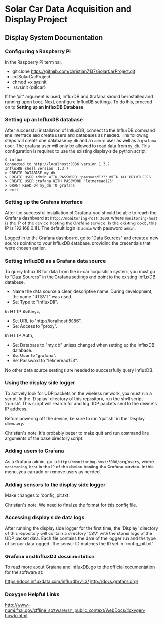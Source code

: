 # Solar Car Data Acquisition and Display Project

## Display System Documentation

### Configuring a Raspberry Pi
In the Raspberry Pi terminal,
*	git clone https://github.com/christian7137/SolarCarProject.git
*	cd SolarCarProject
* 	chmod +x sysinit
* 	./sysinit {pit|car}

If the 'pit' argument is used, InfluxDB and Grafana should be installed and running upon boot. Next, configure InfluxDB settings. To do this, proceed on to <b>Setting up an InfluxDB Database</b>. 

### Setting up an InfluxDB database
After successful installation of InfluxDB, connect to the InfluxDB command line interface and create users and databases as needed. The following steps will create one database `my_db` and an `admin` user as well as a `grafana` user. The grafana user will only be allowed to read data from `my_db`. This configuration is required to use the existing display-side python script.

```
$ influx
Connected to http://localhost:8086 version 1.3.7
InfluxDB shell version: 1.3.7
> CREATE DATABASE my_db
> CREATE USER admin WITH PASSWORD 'password123' WITH ALL PRIVILEGES
> CREATE USER grafana WITH PASSWORD 'letmeread123'
> GRANT READ ON my_db TO grafana
> exit
```

### Setting up the Grafana interface
After the successful installation of Grafana, you should be able to reach the Grafana dashboard at `http://monitoring-host:3000`, where `monitoring-host` is the IP of the device hosting the Grafana service. In the existing code, this IP is 192.168.0.111. The default login is `admin` with password `admin`.

Logged in to the Grafana dashboard, go to "Data Sources" and create a new source pointing to your InfluxDB database, providing the credentials that were chosen earlier.

### Setting InfluxDB as a Grafana data source
To query InfluxDB for data from the in-car acquisition system, you must go to "Data Sources" in the Grafana settings and point to the existing InfluxDB database.  
*	Name the data source a clear, descriptive name. During development, the name "UTSVT" was used.
*	Set Type to "InfluxDB".  

In HTTP Settings,
*	Set URL to "http://localhost:8086".
*	Set Access to "proxy".

In HTTP Auth,
*	Set Database to "my_db" unless changed when setting up the InfluxDB database.
*	Set User to "grafana".
*	Set Password to "letmeread123".

No other data source seetings are needed to successfully query InfluxDB.

### Using the display side logger
To actively look for UDP packets on the wireless network, you must run a script. In the 'Display' directory of this repository, run the shell script 'run.sh'. This script will search for and log UDP packets sent to the device's IP address.  

Before powering off the device, be sure to run 'quit.sh' in the 'Display' directory.  

Christian's note: It's probably better to make quit and run command line arguments of the base directory script.

### Adding users to Grafana
As a Grafana admin, go to `http://monitoring-host:3000/org/users`, where `monitoring-host` is the IP of the device hosting the Grafana service. In this menu, you can add or remove users as needed.

### Adding sensors to the display side logger
Make changes to 'config_pit.txt'. 

Christian's note: We need to finalize the format for this config file.

### Accessing display side data logs
After running the display side logger for the first time, the 'Display' directory of this repository will contain a directory 'CSV' with the stored logs of the UDP packet data. Each file contains the date of the logger run and the type of sensor data logged. The sensor ID matches the ID set in 'config_pit.txt'.

### Grafana and InfluxDB documentation
To read more about Grafana and InfluxDB, go to the official documentation for the software at:

https://docs.influxdata.com/influxdb/v1.3/
http://docs.grafana.org/

### Doxygen Helpful Links
http://www-numi.fnal.gov/offline_software/srt_public_context/WebDocs/doxygen-howto.html
